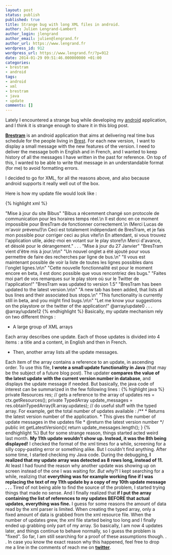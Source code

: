```yaml
---
layout: post
status: publish
published: true
title: Strange bug with long XML files in android.
author: Julien Lengrand-Lambert
author_login: jlengrand
author_email: julien@lengrand.fr
author_url: https://www.lengrand.fr
wordpress_id: 912
wordpress_url: https://www.lengrand.fr/?p=912
date: 2014-01-29 09:51:46.000000000 +01:00
categories:
- brestram
- android
tags:
- android
- xml
- brestram
- java
- update
comments: []
---
```

Lately I encountered a strange bug while developing my <a title="brestram main page" href="https://play.google.com/store/apps/details?id=fr.lengrand.brestram&amp;hl=en" target="_blank">android</a> application, and I think it is strange enough to share it in this blog post.

<strong><a title="brestram main page" href="https://play.google.com/store/apps/details?id=fr.lengrand.brestram&amp;hl=en" target="_blank">Brestram</a></strong> is an android application that aims at delivering real time bus schedule for the people living in <a title="google maps brest" href="https://maps.google.com/maps?hl=en&amp;q=maps+brest&amp;ie=UTF-8&amp;hq=&amp;hnear=0x4816bbe1d9925b93:0xc6488358179c30ab,Brest,+France&amp;ei=QqDmUrHnM8mm0AW274HQCQ&amp;ved=0CCoQ8gEwAA" target="_blank">Brest</a>.
For each new version,  I want to display a small message with the new features of the version.
I need to deliver the message both in English and in French, and I wanted to keep history of all the messages I have written in the past for reference.
On top of this, I wanted to be able to write that message in an understandable format (for me) to avoid formatting errors.

I decided to go for XML, for all the reasons above, and also because android supports it really well out of the box.

Here is how my update file would look like :

{% highlight xml %}

<?xml version="1.0" encoding="utf-8">
<resources>
<!-- This file contains all the update messages displayed to the user-->
<!-- To create a new update message:
- Create a new update array, with a incremented update number
- Add a reference to this new array in the updates array
-->

<!-- Template is : -->

<!--
<array name="update0">
<item>update title</item>
<item>update message</item>
</array>
-->

<string-array name="update0">
<item>
"Mise à jour du site Bibus"
</item>
<item>
"Bibus a récemment changé son protocole de communication pour les horaires temps réel.\n
Il est donc en ce moment impossible pour BresTram de fonctionner correctement.\n
(Merci Lucas de m'avoir prévenu!)\n
Ceci est totalement indépendant de BresTram, et je fais mon possible pour corriger ceci au plus vite!\n
En attendant, si vous trouvez l'application utile, aidez-moi en votant sur le play store!\n
Merci d'avance, et désolé pour le dérangement."
</item>
</string-array>
. . .

<array name="update12">
<!-- French -->
<item>
"Mise à jour du 27 Janvier"
</item>
<item>
"BresTram vient d'être mis à jour.\n\n"
"Un nouvel onglet a été ajouté pour vous permettre de faire des recherches par ligne de bus.\n"
"Il vous est maintenant possible de voir la liste de toutes les lignes possibles dans l'onglet lignes.\n\n"
"Cette nouvelle fonctionnalité est pour le moment encore en beta, il est donc possible que vous rencontriez des bugs."
"Faites moi part de vos remarques sur le play store où sur le Twitter de l'application!"
</item>
<!-- English -->
<item>
"BresTram was updated to version 1.5"
</item>
<item>
"BresTram has been updated to the latest version.\n\n"
"A new tab has been added, that lists all bus lines and their associated bus stops.\n"
"This functionality is currently still in beta, and you might find bugs.\n\n"
"Let me know your suggestions on the playstore or the twitter of the application!"
</item>
</array>

<!-- Array containing a reference to all the messages -->
<array name="updates">
<item>@array/update0</item>
. . .
<item>@array/update12</item>
</array>
</resources>

{% endhighlight %}

Basically, my update mechanism rely on two different things :
<ul>
	<li>A large group of XML arrays</li>
</ul>
Each array describes one update. Each of those updates is divided into 4 items : a title and a content, in English and then in French.
<ul>
	<li>Then, another array lists all the update messages.</li>
</ul>
Each item of the array contains a reference to an update, in ascending order.

To use this file, <strong>I wrote a small update functionality in Java</strong> (that may be the subject of a future blog post).
The updater <strong>compares the value of the latest update</strong> <strong>with the current version number in database</strong>, and displays the update message if needed.

But basically, the java code of interest can be summarized in the few following lines :

{% highlight java %}
 private Resources res;
 // gets a reference to the array of updates
 res = ctx.getResources();
 private TypedArray update_messages = res.obtainTypedArray(R.array.updates);

// do useful stuff with the typed array. For example, get the total number of updates available :
 /**
 * Returns the latest version number of the application.
 * This gives the number of update messages in the updates file
 * @return the latest version number
 */
 public int getLatestVersion(){
 return update_messages.length();
 }
{% endhighlight %}


But for some strange reason, things started acted weird last month. <strong>My 11th update wouldn't show up. Instead, it was the 8th being displayed!</strong>

I checked the format of the xml times for a while, screening for a silly copy-pasting error or something alike. But I couldn't find anything.

After some time, I started checking my Java code. During the debugging,<strong> I realized that my update array was detected as 8 rows long, instead of 11.</strong>
At least I had found the reason why another update was showing up on screen instead of the one I was waiting for. <em>But why?!</em>

I kept searching for a while, realizing that <strong>everything was for example working fine if I was replacing the text of my 11th update by a copy of my 10th update message . . .</strong>

Tired of not being able to find the source of the problem, I started trying things that made no sense. And I finally realized that<strong> if I put the array containing the list of references to my updates BEFORE that actual updates, everything was fine.</strong>

I guess for some reasons the amount of data read by the xml parser is limited. When creating the typed array, only a fixed amount of data is grabbed from the xml resource file. When the number of updates grew, the xml file started being too long and I finally ended up grabbing only part of my array.

So basically, I am now 4 updates later, and things continue to behave normally, so I guess the problem is "fixed".
So far, I am still searching for a proof of these assumptions though. . .
In case you know the exact reason why this happened, feel free to drop me a line in the comments of reach me on <a title="my twitter" href="https://twitter.com/jlengrand" target="_blank"><strong>twitter</strong></a>.
